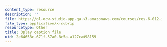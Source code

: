 ```yaml
---
content_type: resource
description: ''
file: https://ol-ocw-studio-app-qa.s3.amazonaws.com/courses/res-6-012-introduction-to-probability-spring-2018/2e64658c671f57a08c5aa127ca098159_pd7dvQBqQqY.vtt
file_type: application/x-subrip
resourcetype: Other
title: 3play caption file
uid: 2e64658c-671f-57a0-8c5a-a127ca098159
---
```

